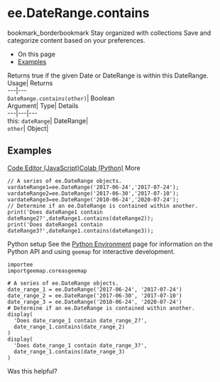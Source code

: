  
#  ee.DateRange.contains
bookmark_borderbookmark Stay organized with collections  Save and categorize content based on your preferences.
  * On this page
  * [Examples](https://developers.google.com/earth-engine/apidocs/ee-daterange-contains#examples)


Returns true if the given Date or DateRange is within this DateRange. 
Usage| Returns  
---|---  
`DateRange.contains(other)`| Boolean  
Argument| Type| Details  
---|---|---  
this: `dateRange`| DateRange|   
`other`| Object|   
## Examples
[Code Editor (JavaScript)](https://developers.google.com/earth-engine/apidocs/ee-daterange-contains#code-editor-javascript-sample)[Colab (Python)](https://developers.google.com/earth-engine/apidocs/ee-daterange-contains#colab-python-sample) More
```
// A series of ee.DateRange objects.
vardateRange1=ee.DateRange('2017-06-24','2017-07-24');
vardateRange2=ee.DateRange('2017-06-30','2017-07-10');
vardateRange3=ee.DateRange('2010-06-24','2020-07-24');
// Determine if an ee.DateRange is contained within another.
print('Does dateRange1 contain dateRange2?',dateRange1.contains(dateRange2));
print('Does dateRange1 contain dateRange3?',dateRange1.contains(dateRange3));
```
Python setup
See the [ Python Environment](https://developers.google.com/earth-engine/guides/python_install) page for information on the Python API and using `geemap` for interactive development.
```
importee
importgeemap.coreasgeemap
```
```
# A series of ee.DateRange objects.
date_range_1 = ee.DateRange('2017-06-24', '2017-07-24')
date_range_2 = ee.DateRange('2017-06-30', '2017-07-10')
date_range_3 = ee.DateRange('2010-06-24', '2020-07-24')
# Determine if an ee.DateRange is contained within another.
display(
  'Does date_range_1 contain date_range_2?',
  date_range_1.contains(date_range_2)
)
display(
  'Does date_range_1 contain date_range_3?',
  date_range_1.contains(date_range_3)
)
```

Was this helpful?
